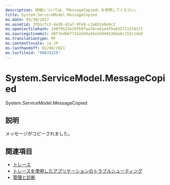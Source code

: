 ```yaml
---
description: 詳細については、「MessageCopied」を参照してください。
title: System.ServiceModel.MessageCopied
ms.date: 03/30/2017
ms.assetid: 3fb1cfc2-de26-42a7-9fe9-c2a852e0e9c2
ms.openlocfilehash: 548f9523e19f69faa76ce61e4f5e83572137d1f2
ms.sourcegitcommit: ddf7edb67715a5b9a45e3dd44536dabc153c1de0
ms.translationtype: MT
ms.contentlocale: ja-JP
ms.lasthandoff: 02/06/2021
ms.locfileid: "99633219"
---
```

# <a name="systemservicemodelmessagecopied"></a>System.ServiceModel.MessageCopied

System.ServiceModel.MessageCopied  
  
## <a name="description"></a>説明  

 メッセージがコピーされました。  
  
## <a name="see-also"></a>関連項目

- [トレース](index.md)
- [トレースを使用したアプリケーションのトラブルシューティング](using-tracing-to-troubleshoot-your-application.md)
- [管理と診断](../index.md)
